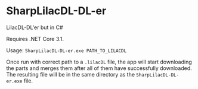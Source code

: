 # SharpLilacDL-DL-er
LilacDL-DL'er but in C#

Requires .NET Core 3.1.

Usage: `SharpLilacDL-DL-er.exe PATH_TO_LILACDL`

Once run with correct path to a `.lilacDL` file, the app will start downloading the parts and merges them after all of them have successfully downloaded.
The resulting file will be in the same directory as the `SharpLilacDL-DL-er.exe` file.
